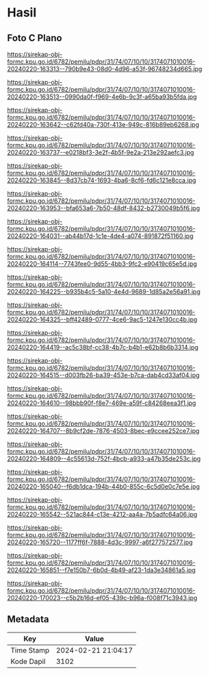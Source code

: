 # Hasil

## Foto C Plano

https://sirekap-obj-formc.kpu.go.id/6782/pemilu/pdpr/31/74/07/10/10/3174071010016-20240220-163313--790b9e43-08d0-4d96-a53f-96748234d665.jpg

https://sirekap-obj-formc.kpu.go.id/6782/pemilu/pdpr/31/74/07/10/10/3174071010016-20240220-163513--0990da0f-f969-4e6b-9c3f-a65ba93b5fda.jpg

https://sirekap-obj-formc.kpu.go.id/6782/pemilu/pdpr/31/74/07/10/10/3174071010016-20240220-163642--c62fd40a-730f-413e-949c-816b89eb6268.jpg

https://sirekap-obj-formc.kpu.go.id/6782/pemilu/pdpr/31/74/07/10/10/3174071010016-20240220-163737--e0218bf3-3e2f-4b5f-9e2a-213e292aefc3.jpg

https://sirekap-obj-formc.kpu.go.id/6782/pemilu/pdpr/31/74/07/10/10/3174071010016-20240220-163845--8d37cb74-1693-4ba6-8cf6-fd6c121e8cca.jpg

https://sirekap-obj-formc.kpu.go.id/6782/pemilu/pdpr/31/74/07/10/10/3174071010016-20240220-163953--bfa653a6-7b50-48df-8432-b2730049b5f6.jpg

https://sirekap-obj-formc.kpu.go.id/6782/pemilu/pdpr/31/74/07/10/10/3174071010016-20240220-164031--ab44b17d-1c1e-4de4-a074-891872f51160.jpg

https://sirekap-obj-formc.kpu.go.id/6782/pemilu/pdpr/31/74/07/10/10/3174071010016-20240220-164114--7743fee0-9d55-4bb3-9fc2-e90419c65e5d.jpg

https://sirekap-obj-formc.kpu.go.id/6782/pemilu/pdpr/31/74/07/10/10/3174071010016-20240220-164225--b935b4c5-5a10-4e4d-9689-1d85a2e56a91.jpg

https://sirekap-obj-formc.kpu.go.id/6782/pemilu/pdpr/31/74/07/10/10/3174071010016-20240220-164325--bff42489-0777-4ce6-9ac5-1247e130cc4b.jpg

https://sirekap-obj-formc.kpu.go.id/6782/pemilu/pdpr/31/74/07/10/10/3174071010016-20240220-164419--ac5c38bf-cc38-4b7c-b4b1-e62b8b6b3314.jpg

https://sirekap-obj-formc.kpu.go.id/6782/pemilu/pdpr/31/74/07/10/10/3174071010016-20240220-164515--d003fb26-ba39-453e-b7ca-dab4cd33af04.jpg

https://sirekap-obj-formc.kpu.go.id/6782/pemilu/pdpr/31/74/07/10/10/3174071010016-20240220-164610--98bbb90f-f8e7-469e-a59f-c84268eea3f1.jpg

https://sirekap-obj-formc.kpu.go.id/6782/pemilu/pdpr/31/74/07/10/10/3174071010016-20240220-164707--8b9cf2de-7876-4503-8bec-e9ccee252ce7.jpg

https://sirekap-obj-formc.kpu.go.id/6782/pemilu/pdpr/31/74/07/10/10/3174071010016-20240220-164809--4c55613d-752f-4bcb-a933-a47b35de253c.jpg

https://sirekap-obj-formc.kpu.go.id/6782/pemilu/pdpr/31/74/07/10/10/3174071010016-20240220-165040--f6db1dca-194b-44b0-855c-6c5d0e0c7e5e.jpg

https://sirekap-obj-formc.kpu.go.id/6782/pemilu/pdpr/31/74/07/10/10/3174071010016-20240220-165542--521ac844-c13e-4212-aa4a-7b5adfc64a06.jpg

https://sirekap-obj-formc.kpu.go.id/6782/pemilu/pdpr/31/74/07/10/10/3174071010016-20240220-165720--1177ff6f-7888-4d3c-9997-a6f277572577.jpg

https://sirekap-obj-formc.kpu.go.id/6782/pemilu/pdpr/31/74/07/10/10/3174071010016-20240220-165851--f7e150b7-6b0d-4b49-af23-1da3e34861a5.jpg

https://sirekap-obj-formc.kpu.go.id/6782/pemilu/pdpr/31/74/07/10/10/3174071010016-20240220-170023--c5b2b16d-ef05-439c-b96a-f008f71c3943.jpg


## Metadata

| Key        | Value               |
| ---------- | ------------------- |
| Time Stamp | 2024-02-21 21:04:17 |
| Kode Dapil | 3102                |



